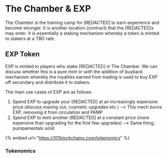 # The Chamber & EXP

The Chamber is the training camp for \[REDACTED] to earn experience and become stronger. It is another location (contract) that the \[REDACTED]s may enter. It is essentially a staking mechanism whereby a token is minted to stakers at a TBD rate.&#x20;

## EXP Token

EXP is minted to players who stake \[REDACTED] in The Chamber. We can discuss whether this is a pure mint or with the addition of buyback mechanism whereby the royalties earned from trading is used to buy EXP off secondary and distribute it to stakers.

The main use cases of EXP are as follows

1. Spend EXP to upgrade your \[REDACTED] at an increasingly expensive price (discuss maxing out, cosmetic upgrades etc.) --> This mech burns EXP, removing it from circulation and PAMP
2. Spend EXP to mint another \[REDACTED] at a constant price (more expensive than upgrading for the first few upgrades) --> Same thing, pumpamentals solid

{% embed url="https://101blockchains.com/tokenomics" %}

### Tokenomics
